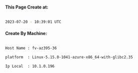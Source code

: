 
   
#### This Page Create at:

```bash

2023-07-20 - 10:39:01 UTC

```

#### Create By Machine:

```bash

Host Name : fv-az395-36

platform  : Linux-5.15.0-1041-azure-x86_64-with-glibc2.35

Ip Local  : 10.1.0.196

```

